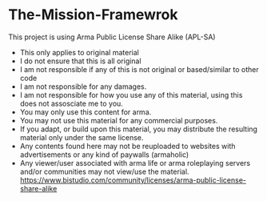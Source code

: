 # The-Mission-Framewrok
This project is using Arma Public License Share Alike (APL-SA)
* This only applies to original material
* I do not ensure that this is all original
* I am not responsible if any of this is not original or based/similar to other code
* I am not responsible for any damages.
* I am not responsible for how you use any of this material, using this does not assosciate me to you.
* You may only use this content for arma.
* You may not use this material for any commercial purposes.
* If you adapt, or build upon this material, you may distribute the resulting material only under the same license.
* Any contents found here may not be reuploaded to websites with advertisements or any kind of paywalls (armaholic)
* Any viewer/user associated with arma life or arma roleplaying servers and/or communities may not view/use the material.
https://www.bistudio.com/community/licenses/arma-public-license-share-alike
